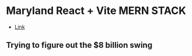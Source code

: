 # Maryland React + Vite MERN STACK

- [Link](https://github.com/carolwargo.github.io/maryland)

## Trying to figure out the $8 billion swing

